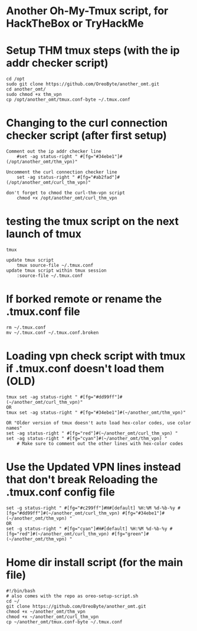# Another Oh-My-Tmux script, for HackTheBox or TryHackMe

# Setup THM tmux steps (with the ip addr checker script)
	cd /opt
	sudo git clone https://github.com/OreoByte/another_omt.git
	cd another_omt/
	sudo chmod +x thm_vpn
	cp /opt/another_omt/tmux.conf-byte ~/.tmux.conf

# Changing to the curl connection checker script (after first setup)
	Comment out the ip addr checker line
		#set -ag status-right " #[fg="#34ebe1"]#(/opt/another_omt/thm_vpn)"

	Uncomment the curl connection checker line
		set -ag status-right " #[fg="#ab2fad"]#(/opt/another_omt/curl_thm_vpn)"

	don't forget to chmod the curl-thm-vpn script
		chmod +x /opt/another_omt/curl_thm_vpn

# testing the tmux script on the next launch of tmux
	tmux

	update tmux script
		tmux source-file ~/.tmux.conf
	update tmux script within tmux session
		:source-file ~/.tmux.conf

# If borked remote or rename the .tmux.conf file
	rm ~/.tmux.conf
	mv ~/.tmux.conf ~/.tmux.conf.broken

# Loading vpn check script with tmux if .tmux.conf doesn't load them (OLD)
	tmux set -ag status-right " #[fg="#dd99ff"]#(~/another_omt/curl_thm_vpn)"
	OR
	tmux set -ag status-right " #[fg="#34ebe1"]#(~/another_omt/thm_vpn)"

	OR "Older version of tmux doesn't auto load hex-color codes, use color names"
	set -ag status-right " #[fg="red"]#(~/another_omt/curl_thm_vpn) "
	set -ag status-right " #[fg="cyan"]#(~/another_omt/thm_vpn) "
		# Make sure to comment out the other lines with hex-color codes

# Use the Updated VPN lines instead that don't break Reloading the .tmux.conf config file
	set -g status-right " #[fg="#c299ff"]#H#[default] %H:%M %d-%b-%y #[fg="#dd99ff"]#(~/another_omt/curl_thm_vpn) #[fg="#34ebe1"]#(~/another_omt/thm_vpn) "
	OR
	set -g status-right " #[fg="cyan"]#H#[default] %H:%M %d-%b-%y #[fg="red"]#(~/another_omt/curl_thm_vpn) #[fg="green"]#(~/another_omt/thm_vpn) "

# Home dir install script (for the main file)
	#!/bin/bash
	# also comes with the repo as oreo-setup-script.sh
	cd ~/
	git clone https://github.com/OreoByte/another_omt.git
	chmod +x ~/another_omt/thm_vpn
	chmod +x ~/another_omt/curl_thm_vpn
	cp ~/another_omt/tmux.conf-byte ~/.tmux.conf

